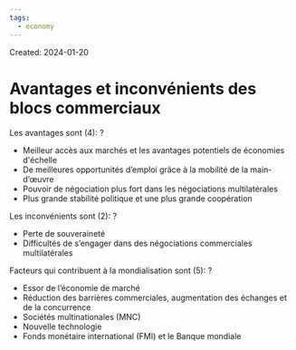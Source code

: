 ```yaml
---
tags:
  - economy
---
```

Created: 2024-01-20

# Avantages et inconvénients des blocs commerciaux

Les avantages sont (4):
?
- Meilleur accès aux marchés et les avantages potentiels de économies d'échelle
- De meilleures opportunités d’emploi grâce à la mobilité de la main-d’œuvre
- Pouvoir de négociation plus fort dans les négociations multilatérales
- Plus grande stabilité politique et une plus grande coopération
<!--SR:!2024-01-27,2,150-->

Les inconvénients sont (2):
?
- Perte de souveraineté
- Difficultés de s’engager dans des négociations commerciales multilatérales
<!--SR:!2024-01-27,2,190-->

Facteurs qui contribuent à la mondialisation sont (5):
?
- Essor de l’économie de marché
- Réduction des barrières commerciales, augmentation des échanges et de la concurrence
- Sociétés multinationales (MNC)
- Nouvelle technologie
- Fonds monétaire international (FMI) et le Banque mondiale
<!--SR:!2024-01-27,4,230-->